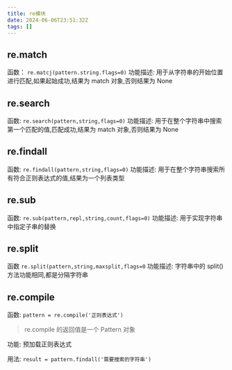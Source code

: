 ```yaml
---
title: re模块
date: 2024-06-06T23:51:32Z
tags: []
---
```


## re.match

函数：
`re.matcj(pattern.string.flags=0)`
功能描述:
用于从字符串的开始位置进行匹配,如果起始成功,结果为 match 对象,否则结果为 None

## re.search

函数:
`re.search(pattern,string,flags=0)`
功能描述:
用于在整个字符串中搜索第一个匹配的值,匹配成功,结果为 match 对象,否则结果为 None

## re.findall

函数:
`re.findall(pattern,string,flags=0)`
功能描述:
用于在整个字符串搜索所有符合正则表达式的值,结果为一个列表类型

## re.sub

函数:
`re.sub(pattern,repl,string,count,flags=0)`
功能描述:
用于实现字符串中指定子串的替换

## re.split

函数
`re.split(pattern,string,maxsplit,flags=0`
功能描述:
字符串中的 split()方法功能相同,都是分隔字符串

## re.compile

函数:
`pattern = re.compile('正则表达式')`

> re.compile 的返回值是一个 Pattern 对象

功能:
预加载正则表达式

用法:
`result = pattern.findall('需要搜索的字符串')`
